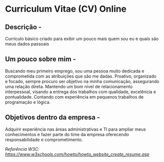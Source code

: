 # Curriculum Vitae (CV) Online
## Descrição - 
Currículo básico criado para exibir um pouco mais quem sou eu e quais são meus dados passoais
## Um pouco sobre mim - 
Buscando meu primeiro emprego,  sou uma pessoa muito dedicada e comprometida com as atribuições que são me dadas. Proativo, organizado e focado, sempre procuro ser objetivo na minha comunicação, assegurando uma relação direta. Mantendo um bom nível de relacionamento interpessoal, visando a entrega dos trabalhos com qualidade, excelência e pontualidade. Contando com experiência em pequenos trabalhos de programação e lógica.
## Objetivos dentro da empresa - 
Adquirir experiência nas áreas administrativas e TI para ampliar meus conhecimentos e fazer parte do time da empresa oferecendo responsabilidade e comprometimento.


*Referência W3C: https://www.w3schools.com/howto/howto_website_create_resume.asp*
